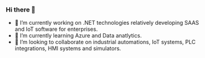 ### Hi there 👋


- 🔭 I’m currently working on .NET technologies relatively developing SAAS and IoT software for enterprises.
- 🌱 I’m currently learning Azure and Data anatlytics.
- 👯 I’m looking to collaborate on industrial automations, IoT systems, PLC integrations, HMI systems and simulators.

<!--
**shrik36/shrik36** is a ✨ _special_ ✨ repository because its `README.md` (this file) appears on your GitHub profile.

Here are some ideas to get you started:

- 🔭 I’m currently working on .NET technologies relatively developing SAAS and IoT software for enterprises.
- 🌱 I’m currently learning Azure and Data anatlytics.
- 👯 I’m looking to collaborate on industrial automations, 
- 🤔 I’m looking for help with ...
- 💬 Ask me about ...
- 📫 How to reach me: ...
- 😄 Pronouns: ...
- ⚡ Fun fact: ...
-->
